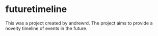 # futuretimeline
This was a project created by andrewrd. The project aims to provide a novelty timeline of events in the future.